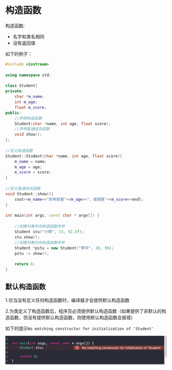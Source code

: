 # 构造函数

构造函数:

+ 名字和类名相同
+ 没有返回值

如下的例子：

```c++
#include <iostream>

using namespace std;

class Student{
private:
    char *m_name;
    int m_age;
    float m_score;
public:
    //声明构造函数
    Student(char *name, int age, float score);
    //声明普通成员函数
    void show();
};

//定义构造函数
Student::Student(char *name, int age, float score){
    m_name = name;
    m_age = age;
    m_score = score;
}

//定义普通成员函数
void Student::show(){
    cout<<m_name<<"的年龄是"<<m_age<<"，成绩是"<<m_score<<endl;
}

int main(int argc, const char * argv[]) {
    
    //创建对象时向构造函数传参
    Student stu("小明", 15, 92.5f);
    stu.show();
    //创建对象时向构造函数传参
    Student *pstu = new Student("李华", 16, 96);
    pstu -> show();
    
    return 0;
}

```



## 默认构造函数

1.仅当没有定义任何构造函数时，编译器才会提供默认构造函数

2.为类定义了构造函数后，程序员必须提供默认构造函数（如果提供了非默认的构造函数，但没有提供默认构造函数，则使用默认构造函数会报错）

如下的提示`No matching constructor for initialization of 'Student'`

![011](https://github.com/winfredzen/iOS-Basic/blob/master/C%2B%2B/images/011.png)









